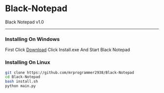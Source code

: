 # Black-Notepad
Black Notepad v1.0
<hr>

### Installing On Windows
First Click [Download](https://github.com/mrprogrammer2938/Black-Notepad/releases/download/v1.0/Install.exe)
Click Install.exe
And Start Black Notepad


### Installing On Linux
``` bash
git clone https://github.com/mrprogrammer2938/Black-Notepad
cd Black-Notepad
bash install.sh
python main.py
```

<br>
